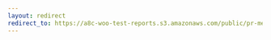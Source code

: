 ```yaml
---
layout: redirect
redirect_to: https://a8c-woo-test-reports.s3.amazonaws.com/public/pr-merge/38730/api/index.html
---
```

